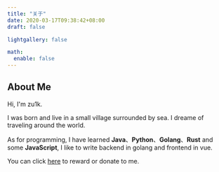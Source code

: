 ```yaml
---
title: "关于"
date: 2020-03-17T09:38:42+08:00
draft: false

lightgallery: false

math:
  enable: false
---
```


## About Me

Hi, I'm zu1k.

I was born and live in a small village surrounded by sea. I dreame of traveling around the world.

As for programming, I have learned **Java**、**Python**、**Golang**、**Rust** and some **JavaScript**, I like to write backend in golang and frontend in vue.

You can click [here](/donate/) to reward or donate to me.
